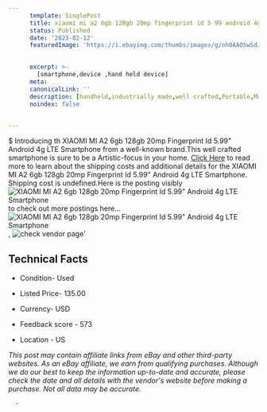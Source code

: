 ```yaml
---
      template: SinglePost
      title: xiaomi mi a2 6gb 128gb 20mp fingerprint id 5 99 android 4g lte smartphone
      status: Published
      date: '2023-02-12'
      featuredImage: 'https://i.ebayimg.com/thumbs/images/g/oh0AAOSwSdJjO5RC/s-l225.jpg'
       

      excerpt: >-
        [smartphone,device ,hand held device]
      meta:
      canonicalLink: ''
      description: [handheld,industrially made,well crafted,Portable,Mobile,Compact,Convenient,Lightweight,Maneuverable,Man-portable,Miniature,Carriable,Hand-held,Light,Holdable,Transportable,Mobile device,Pocket-sized,On-the-go,Wireless,Cordless,Compact size,Convenient size, smartphone,device ,hand held device]
      noindex: false
      

---
```

$
      Introducing th XIAOMI MI A2 6gb 128gb 20mp Fingerprint Id 5.99" Android 4g LTE Smartphone from a well-known brand.This well crafted smartphone is sure to be a Artistic-focus in your home. [Click Here](https://www.ebay.com/itm/385149874977?hash=item59acb8b321%3Ag%3Aoh0AAOSwSdJjO5RC&mkevt=1&mkcid=1&mkrid=711-53200-19255-0&campid=%253CePNCampaignId%253E&customid=%253CreferenceId%253E&toolid=10049) to read more to learn about the shipping costs and additional details for the XIAOMI MI A2 6gb 128gb 20mp Fingerprint Id 5.99" Android 4g LTE Smartphone. Shipping cost is undefined.Here is the posting visibly ![XIAOMI MI A2 6gb 128gb 20mp Fingerprint Id 5.99" Android 4g LTE Smartphone](https://i.ebayimg.com/thumbs/images/g/oh0AAOSwSdJjO5RC/s-l225.jpg) to check out more postings here... ![XIAOMI MI A2 6gb 128gb 20mp Fingerprint Id 5.99" Android 4g LTE Smartphone](https://i.ebayimg.com/images/g/oh0AAOSwSdJjO5RC/s-l1600.jpg), ![check vendor page](https://origin-galleryplus.ebayimg.com/ws/web/385149874977_2_0_1/225x225.jpg,https://origin-galleryplus.ebayimg.com/ws/web/385149874977_3_0_1/225x225.jpg,https://origin-galleryplus.ebayimg.com/ws/web/385149874977_4_0_1/225x225.jpg,https://origin-galleryplus.ebayimg.com/ws/web/385149874977_5_0_1/225x225.jpg,https://origin-galleryplus.ebayimg.com/ws/web/385149874977_6_0_1/225x225.jpg,https://origin-galleryplus.ebayimg.com/ws/web/385149874977_7_0_1/225x225.jpg)'

      

 ## Technical Facts 



     
      

 - Condition- Used 


      

 - Listed Price- 135.00 


      

 - Currency- USD 


      

 - Feedback score - 573 


      

 - Location - US 


      
      

 *_This post may contain affiliate links from eBay and other third-party websites. As an eBay affiliate, we earn from qualifying purchases. Although we do our best to keep the information up-to-date and accurate, please check the date and all details with the vendor's website before making a purchase. Not all data may be accurate._*




      -
